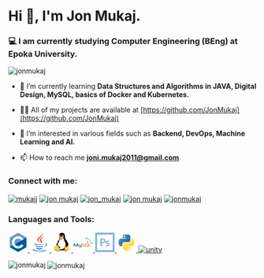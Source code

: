 <h1 align="left">Hi 👋, I'm Jon Mukaj.</h1>
<h3 align="left">💻 I am currently studying Computer Engineering (BEng) at Epoka University.</h3>

<p align="left"> <img src="https://komarev.com/ghpvc/?username=jonmukaj&label=Profile%20views&color=0e75b6&style=flat" alt="jonmukaj" /> </p>

- 🌱 I’m currently learning **Data Structures and Algorithms in JAVA, Digital Design, MySQL, basics of Docker and Kubernetes.**

- 👨‍💻 All of my projects are available at [https://github.com/JonMukaj](https://github.com/JonMukaj)

- 👀 I’m interested in various fields such as **Backend, DevOps, Machine Learning and AI.**

- 📫 How to reach me **joni.mukaj2011@gmail.com**

<h3 align="left">Connect with me:</h3>
<p align="left">
<a href="https://twitter.com/mukajj" target="blank"><img align="center" src="https://raw.githubusercontent.com/rahuldkjain/github-profile-readme-generator/master/src/images/icons/Social/twitter.svg" alt="mukajj" height="30" width="40" /></a>
<a href="https://linkedin.com/in/jon mukaj" target="blank"><img align="center" src="https://raw.githubusercontent.com/rahuldkjain/github-profile-readme-generator/master/src/images/icons/Social/linked-in-alt.svg" alt="jon mukaj" height="30" width="40" /></a>
<a href="https://instagram.com/jon_mukaj" target="blank"><img align="center" src="https://raw.githubusercontent.com/rahuldkjain/github-profile-readme-generator/master/src/images/icons/Social/instagram.svg" alt="jon_mukaj" height="30" width="40" /></a>
<a href="https://www.youtube.com/c/jon mukaj" target="blank"><img align="center" src="https://raw.githubusercontent.com/rahuldkjain/github-profile-readme-generator/master/src/images/icons/Social/youtube.svg" alt="jon mukaj" height="30" width="40" /></a>
<a href="https://www.leetcode.com/jonmukaj" target="blank"><img align="center" src="https://raw.githubusercontent.com/rahuldkjain/github-profile-readme-generator/master/src/images/icons/Social/leet-code.svg" alt="jonmukaj" height="30" width="40" /></a>
</p>

<h3 align="left">Languages and Tools:</h3>
<p align="left"> <a href="https://www.cprogramming.com/" target="_blank" rel="noreferrer"> <img src="https://raw.githubusercontent.com/devicons/devicon/master/icons/c/c-original.svg" alt="c" width="40" height="40"/> </a> <a href="https://www.java.com" target="_blank" rel="noreferrer"> <img src="https://raw.githubusercontent.com/devicons/devicon/master/icons/java/java-original.svg" alt="java" width="40" height="40"/> </a> <a href="https://www.linux.org/" target="_blank" rel="noreferrer"> <img src="https://raw.githubusercontent.com/devicons/devicon/master/icons/linux/linux-original.svg" alt="linux" width="40" height="40"/> </a> <a href="https://www.mysql.com/" target="_blank" rel="noreferrer"> <img src="https://raw.githubusercontent.com/devicons/devicon/master/icons/mysql/mysql-original-wordmark.svg" alt="mysql" width="40" height="40"/> </a> <a href="https://www.photoshop.com/en" target="_blank" rel="noreferrer"> <img src="https://raw.githubusercontent.com/devicons/devicon/master/icons/photoshop/photoshop-line.svg" alt="photoshop" width="40" height="40"/> </a> <a href="https://www.python.org" target="_blank" rel="noreferrer"> <img src="https://raw.githubusercontent.com/devicons/devicon/master/icons/python/python-original.svg" alt="python" width="40" height="40"/> </a> <a href="https://unity.com/" target="_blank" rel="noreferrer"> <img src="https://www.vectorlogo.zone/logos/unity3d/unity3d-icon.svg" alt="unity" width="40" height="40"/> </a> </p>

<p><img align="left" src="https://github-readme-stats.vercel.app/api/top-langs?username=jonmukaj&show_icons=true&theme=radical&locale=en&layout=compact" alt="jonmukaj" /></p>

<p>&nbsp;<img align="center" src="https://github-readme-stats.vercel.app/api?username=jonmukaj&show_icons=true&theme=radical&locale=en" alt="jonmukaj" /></p>
